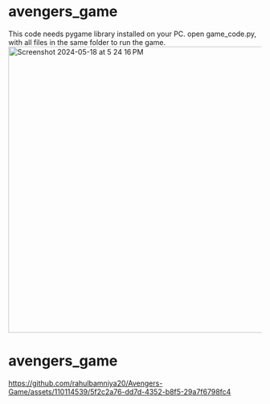 # avengers_game
This code needs pygame library installed on your PC.
open game_code.py, with all files in the same folder to run the game.
<img width="570" alt="Screenshot 2024-05-18 at 5 24 16 PM" src="https://github.com/rahulbamniya20/Avengers-Game/assets/110114539/65dec33a-184a-43ae-99df-ea4baec4da62">

# avengers_game
https://github.com/rahulbamniya20/Avengers-Game/assets/110114539/5f2c2a76-dd7d-4352-b8f5-29a7f6798fc4
